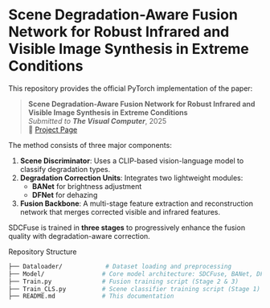 # Scene Degradation-Aware Fusion Network for Robust Infrared and Visible Image Synthesis in Extreme Conditions

This repository provides the official PyTorch implementation of the paper:

> **Scene Degradation-Aware Fusion Network for Robust Infrared and Visible Image Synthesis in Extreme Conditions**  
> *Submitted to* ***The Visual Computer***, 2025  
> 📄 [Project Page](https://github.com/kayla0must/Image-fusion)


The method consists of three major components:

1. **Scene Discriminator**: Uses a CLIP-based vision-language model to classify degradation types.
2. **Degradation Correction Units**: Integrates two lightweight modules:
   - **BANet** for brightness adjustment
   - **DFNet** for dehazing
3. **Fusion Backbone**: A multi-stage feature extraction and reconstruction network that merges corrected visible and infrared features.

SDCFuse is trained in **three stages** to progressively enhance the fusion quality with degradation-aware correction.


Repository Structure

```bash
├── Dataloader/            # Dataset loading and preprocessing
├── Model/                # Core model architecture: SDCFuse, BANet, DFNet
├── Train.py              # Fusion training script (Stage 2 & 3)
├── Train_CLS.py          # Scene classifier training script (Stage 1)
├── README.md             # This documentation
